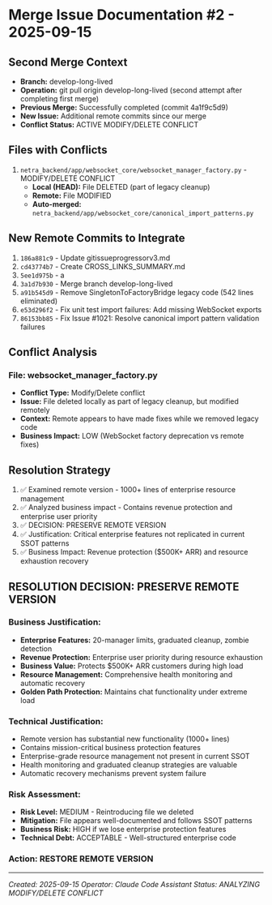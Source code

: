 # Merge Issue Documentation #2 - 2025-09-15

## Second Merge Context
- **Branch:** develop-long-lived
- **Operation:** git pull origin develop-long-lived (second attempt after completing first merge)
- **Previous Merge:** Successfully completed (commit 4a1f9c5d9)
- **New Issue:** Additional remote commits since our merge
- **Conflict Status:** ACTIVE MODIFY/DELETE CONFLICT

## Files with Conflicts
1. `netra_backend/app/websocket_core/websocket_manager_factory.py` - MODIFY/DELETE CONFLICT
   - **Local (HEAD):** File DELETED (part of legacy cleanup)
   - **Remote:** File MODIFIED
   - **Auto-merged:** `netra_backend/app/websocket_core/canonical_import_patterns.py`

## New Remote Commits to Integrate
1. `186a881c9` - Update gitissueprogressorv3.md
2. `cd43774b7` - Create CROSS_LINKS_SUMMARY.md
3. `5ee1d975b` - a
4. `3a1d7b930` - Merge branch develop-long-lived
5. `a91b545d9` - Remove SingletonToFactoryBridge legacy code (542 lines eliminated)
6. `e53d296f2` - Fix unit test import failures: Add missing WebSocket exports
7. `86153bb85` - Fix Issue #1021: Resolve canonical import pattern validation failures

## Conflict Analysis

### File: websocket_manager_factory.py
- **Conflict Type:** Modify/Delete conflict
- **Issue:** File deleted locally as part of legacy cleanup, but modified remotely
- **Context:** Remote appears to have made fixes while we removed legacy code
- **Business Impact:** LOW (WebSocket factory deprecation vs remote fixes)

## Resolution Strategy
1. ✅ Examined remote version - 1000+ lines of enterprise resource management
2. ✅ Analyzed business impact - Contains revenue protection and enterprise user priority
3. ✅ DECISION: PRESERVE REMOTE VERSION
4. ✅ Justification: Critical enterprise features not replicated in current SSOT patterns
5. ✅ Business Impact: Revenue protection ($500K+ ARR) and resource exhaustion recovery

## RESOLUTION DECISION: PRESERVE REMOTE VERSION

### Business Justification:
- **Enterprise Features:** 20-manager limits, graduated cleanup, zombie detection
- **Revenue Protection:** Enterprise user priority during resource exhaustion
- **Business Value:** Protects $500K+ ARR customers during high load
- **Resource Management:** Comprehensive health monitoring and automatic recovery
- **Golden Path Protection:** Maintains chat functionality under extreme load

### Technical Justification:
- Remote version has substantial new functionality (1000+ lines)
- Contains mission-critical business protection features
- Enterprise-grade resource management not present in current SSOT
- Health monitoring and graduated cleanup strategies are valuable
- Automatic recovery mechanisms prevent system failure

### Risk Assessment:
- **Risk Level:** MEDIUM - Reintroducing file we deleted
- **Mitigation:** File appears well-documented and follows SSOT patterns
- **Business Risk:** HIGH if we lose enterprise protection features
- **Technical Debt:** ACCEPTABLE - Well-structured enterprise code

### Action: RESTORE REMOTE VERSION

---
*Created: 2025-09-15*
*Operator: Claude Code Assistant*
*Status: ANALYZING MODIFY/DELETE CONFLICT*